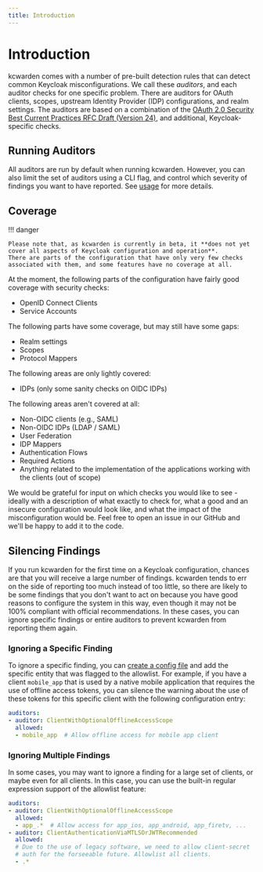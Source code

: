 ```yaml
---
title: Introduction
---
```


# Introduction

kcwarden comes with a number of pre-built detection rules that can detect common Keycloak misconfigurations.
We call these _auditors_, and each auditor checks for one specific problem.
There are auditors for OAuth clients, scopes, upstream Identity Provider (IDP) configurations, and realm settings. 
The auditors are based on a combination of
the [OAuth 2.0 Security Best Current Practices RFC Draft (Version 24)](https://datatracker.ietf.org/doc/html/draft-ietf-oauth-security-topics-24),
and additional, Keycloak-specific checks.

## Running Auditors

All auditors are run by default when running kcwarden. However, you can also limit the set of auditors using a CLI flag, and control which severity of findings you want to have reported. See [usage](../usage.md) for more details.

## Coverage

!!! danger

    Please note that, as kcwarden is currently in beta, it **does not yet cover all aspects of Keycloak configuration and operation**.
    There are parts of the configuration that have only very few checks associated with them, and some features have no coverage at all.

At the moment, the following parts of the configuration have fairly good coverage with security checks:

- OpenID Connect Clients
- Service Accounts

The following parts have some coverage, but may still have some gaps:

- Realm settings
- Scopes
- Protocol Mappers

The following areas are only lightly covered:

- IDPs (only some sanity checks on OIDC IDPs)

The following areas aren't covered at all:

- Non-OIDC clients (e.g., SAML)
- Non-OIDC IDPs (LDAP / SAML) 
- User Federation
- IDP Mappers
- Authentication Flows
- Required Actions
- Anything related to the implementation of the applications working with the clients (out of scope)

We would be grateful for input on which checks you would like to see - ideally with a description of what exactly to check for, what a good and an insecure configuration would look like, and what the impact of the misconfiguration would be.
Feel free to open an issue in our GitHub and we'll be happy to add it to the code.

## Silencing Findings

If you run kcwarden for the first time on a Keycloak configuration, chances are that you will receive a large number of
findings.
kcwarden tends to err on the side of reporting too much instead of too little, so there are likely to be some findings
that you don't want to act on because you have good reasons to configure the system in this way, even though it may not
be 100% compliant with official recommendations.
In these cases, you can ignore specific findings or entire auditors to prevent kcwarden from reporting them again.

### Ignoring a Specific Finding

To ignore a specific finding, you can [create a config file](../usage.md#generate-config-template) and add the specific entity that was flagged to the allowlist. For example, if you have a client `mobile_app` that is used by a native mobile application that requires the use of offline access tokens, you can silence the warning about the use of these tokens for this specific client with the following configuration entry:

```yaml
auditors:
- auditor: ClientWithOptionalOfflineAccessScope
  allowed:
  - mobile_app  # Allow offline access for mobile app client
```

### Ignoring Multiple Findings

In some cases, you may want to ignore a finding for a large set of clients, or maybe even for all clients. In this case, you can use the built-in regular expression support of the allowlist feature:

```yaml
auditors:
- auditor: ClientWithOptionalOfflineAccessScope
  allowed:
  - app_.*  # Allow access for app_ios, app_android, app_firetv, ...
- auditor: ClientAuthenticationViaMTLSOrJWTRecommended
  allowed:
  # Due to the use of legacy software, we need to allow client-secret 
  # auth for the forseeable future. Allowlist all clients.
  - .*  
```